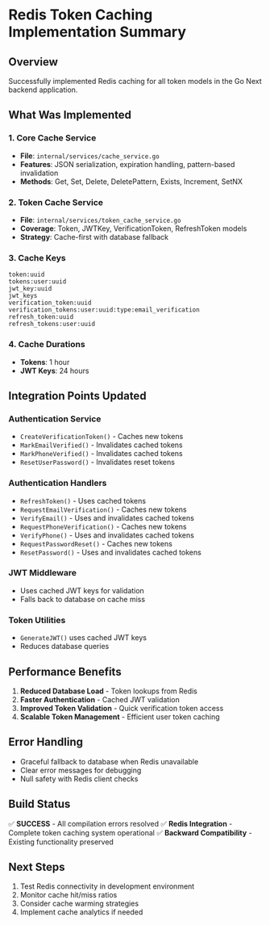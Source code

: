 # Redis Token Caching Implementation Summary

## Overview
Successfully implemented Redis caching for all token models in the Go Next backend application.

## What Was Implemented

### 1. Core Cache Service
- **File**: `internal/services/cache_service.go`
- **Features**: JSON serialization, expiration handling, pattern-based invalidation
- **Methods**: Get, Set, Delete, DeletePattern, Exists, Increment, SetNX

### 2. Token Cache Service
- **File**: `internal/services/token_cache_service.go`
- **Coverage**: Token, JWTKey, VerificationToken, RefreshToken models
- **Strategy**: Cache-first with database fallback

### 3. Cache Keys
```
token:uuid
tokens:user:uuid
jwt_key:uuid
jwt_keys
verification_token:uuid
verification_tokens:user:uuid:type:email_verification
refresh_token:uuid
refresh_tokens:user:uuid
```

### 4. Cache Durations
- **Tokens**: 1 hour
- **JWT Keys**: 24 hours

## Integration Points Updated

### Authentication Service
- `CreateVerificationToken()` - Caches new tokens
- `MarkEmailVerified()` - Invalidates cached tokens
- `MarkPhoneVerified()` - Invalidates cached tokens
- `ResetUserPassword()` - Invalidates reset tokens

### Authentication Handlers
- `RefreshToken()` - Uses cached tokens
- `RequestEmailVerification()` - Caches new tokens
- `VerifyEmail()` - Uses and invalidates cached tokens
- `RequestPhoneVerification()` - Caches new tokens
- `VerifyPhone()` - Uses and invalidates cached tokens
- `RequestPasswordReset()` - Caches new tokens
- `ResetPassword()` - Uses and invalidates cached tokens

### JWT Middleware
- Uses cached JWT keys for validation
- Falls back to database on cache miss

### Token Utilities
- `GenerateJWT()` uses cached JWT keys
- Reduces database queries

## Performance Benefits
1. **Reduced Database Load** - Token lookups from Redis
2. **Faster Authentication** - Cached JWT validation
3. **Improved Token Validation** - Quick verification token access
4. **Scalable Token Management** - Efficient user token caching

## Error Handling
- Graceful fallback to database when Redis unavailable
- Clear error messages for debugging
- Null safety with Redis client checks

## Build Status
✅ **SUCCESS** - All compilation errors resolved
✅ **Redis Integration** - Complete token caching system operational
✅ **Backward Compatibility** - Existing functionality preserved

## Next Steps
1. Test Redis connectivity in development environment
2. Monitor cache hit/miss ratios
3. Consider cache warming strategies
4. Implement cache analytics if needed 